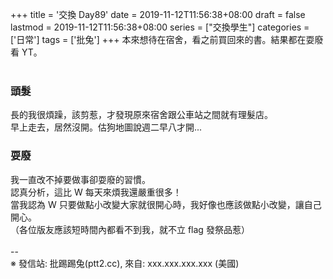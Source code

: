 +++
title = '交換 Day89'
date = 2019-11-12T11:56:38+08:00
draft = false
lastmod = 2019-11-12T11:56:38+08:00
series = ["交換學生"]
categories = ['日常']
tags = ['批兔']
+++
本來想待在宿舍，看之前買回來的書。結果都在耍廢看 YT。<br>
<br>
### 頭髮 
長的我很煩躁，該剪惹，才發現原來宿舍跟公車站之間就有理髮店。<br>
早上走去，居然沒開。估狗地圖說週二早八才開...<br>

### 耍廢 
我一直改不掉要做事卻耍廢的習慣。<br>
認真分析，這比 W 每天來煩我還嚴重很多！<br>
當我認為 W 只要做點小改變大家就很開心時，我好像也應該做點小改變，讓自己開心。<br>
（各位版友應該短時間內都看不到我，就不立 flag 發祭品惹）<br>
<br>
--<br>
※ 發信站: 批踢踢兔(ptt2.cc), 來自: xxx.xxx.xxx.xxx (美國)<br>
